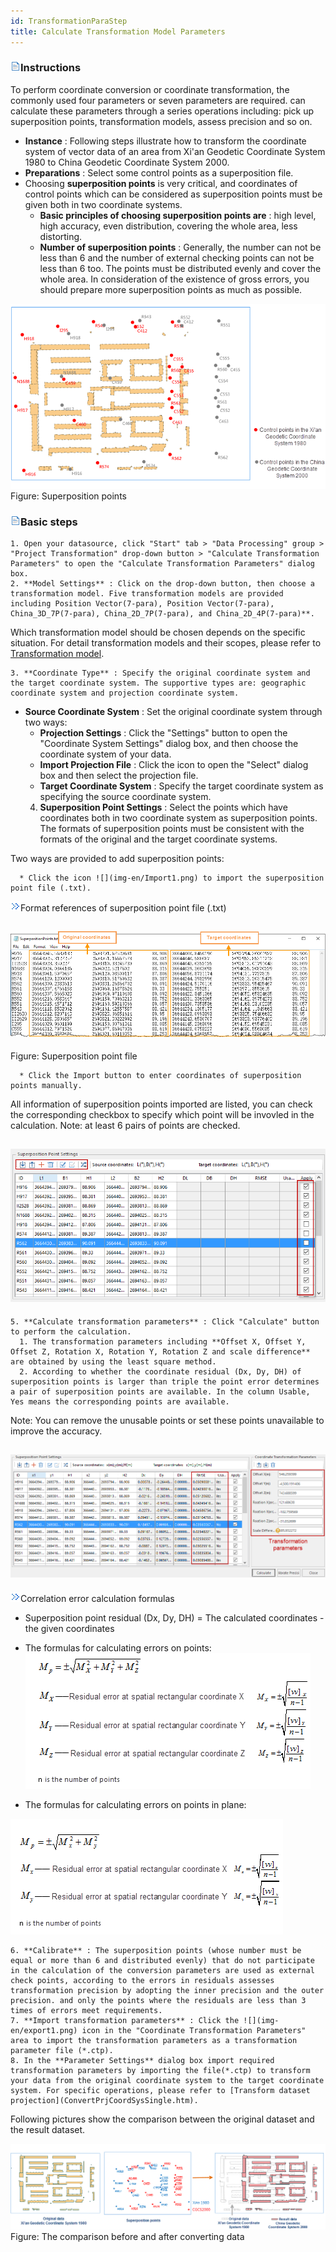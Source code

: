 ```yaml
---
id: TransformationParaStep
title: Calculate Transformation Model Parameters
---
```

### ![](../../img/read.gif)Instructions

To perform coordinate conversion or coordinate transformation, the commonly used four parameters or seven parameters are required.  can calculate these parameters through a series operations including: pick up superposition points, transformation models, assess precision and so on.

  * **Instance** : Following steps illustrate how to transform the coordinate system of vector data of an area from Xi'an Geodetic Coordinate System 1980 to China Geodetic Coordinate System 2000.
  * **Preparations** : Select some control points as a superposition file.
  * Choosing **superposition points** is very critical, and coordinates of control points which can be considered as superposition points must be given both in two coordinate systems.
    * **Basic principles of choosing superposition points are** : high level, high accuracy, even distribution, covering the whole area, less distorting.
    * **Number of superposition points** : Generally, the number can not be less than 6 and the number of external checking points can not be less than 6 too. The points must be distributed evenly and cover the whole area. In consideration of the existence of gross errors, you should prepare more superposition points as much as possible. 

![](img-en/SuperpositionPoint.png)  
Figure: Superposition points  
  
### ![](../../img/read.gif)Basic steps

    1. Open your datasource, click "Start" tab > "Data Processing" group > "Project Transformation" drop-down button > "Calculate Transformation Parameters" to open the "Calculate Transformation Parameters" dialog box.  
    2. **Model Settings** : Click on the drop-down button, then choose a transformation model. Five transformation models are provided including Position Vector(7-para), Position Vector(7-para), China_3D_7P(7-para), China_2D_7P(7-para), and China_2D_4P(7-para)**. 

Which transformation model should be chosen depends on the specific situation. For detail transformation models and their scopes, please refer to [Transformation model](TransformationModel.htm).

    3. **Coordinate Type** : Specify the original coordinate system and the target coordinate system. The supportive types are: geographic coordinate system and projection coordinate system.
  * **Source Coordinate System** : Set the original coordinate system through two ways: 
    * **Projection Settings** : Click the "Settings" button to open the "Coordinate System Settings" dialog box, and then choose the coordinate system of your data.
    * **Import Projection File** : Click the icon to open the "Select" dialog box and then select the projection file.
    * **Target Coordinate System** : Specify the target coordinate system as specifying the source coordinate system.
    4. **Superposition Point Settings** : Select the points which have coordinates both in two coordinate system as superposition points. The formats of superposition points must be consistent with the formats of the original and the target coordinate systems. 

Two ways are provided to add superposition points:

      * Click the icon ![](img-en/Import1.png) to import the superposition point file (.txt). 

![](img-en/close.gif)Format references of superposition point file (.txt)

![](img-en/SuperpositionPointList.png)  
---  
Figure: Superposition point file  
  
      * Click the Import button to enter coordinates of superposition points manually.

All information of superposition points imported are listed, you can check the
corresponding checkbox to specify which point will be invovled in the
calculation. Note: at least 6 pairs of points are checked.

![](img-en/TransformDia3.png)  
---  
    5. **Calculate transformation parameters** : Click "Calculate" button to perform the calculation. 
      1. The transformation parameters including **Offset X, Offset Y, Offset Z, Rotation X, Rotation Y, Rotation Z and scale difference** are obtained by using the least square method.
      2. According to whether the coordinate residual (Dx, Dy, DH) of superposition points is larger than triple the point error determines a pair of superposition points are available. In the column Usable, Yes means the corresponding points are available. 

Note: You can remove the unusable points or set these points unavailable to
improve the accuracy.

![](img-en/TransformDia2.png)  
---  
  
![](img-en/close.gif)Correlation error calculation formulas

  * Superposition point residual (Dx, Dy, DH) = The calculated coordinates - the given coordinates
  * The formulas for calculating errors on points:  
      ![](img-en/MeanSquareError1.png)  

  * The formulas for calculating errors on points in plane: 
      
  ![](img-en\MeanSquareError2.png)  

    6. **Calibrate** : The superposition points (whose number must be equal or more than 6 and distributed evenly) that do not participate in the calculation of the conversion parameters are used as external check points, according to the errors in residuals assesses transformation precision by adopting the inner precision and the outer precision. and only the points where the residuals are less than 3 times of errors meet requirements. 
    7. **Import transformation parameters** : Click the ![](img-en/export1.png) icon in the "Coordinate Transformation Parameters" area to import the transformation parameters as a transformation parameter file (*.ctp).
    8. In the **Parameter Settings** dialog box import required transformation parameters by importing the file(*.ctp) to transform your data from the original coordinate system to the target coordinate system. For specific operations, please refer to [Transform dataset projection](ConvertPrjCoordSysSingle.htm).

Following pictures show the comparison between the original dataset and the result dataset.

![](img-en/TransformResult.png)  
Figure: The comparison before and after converting data  